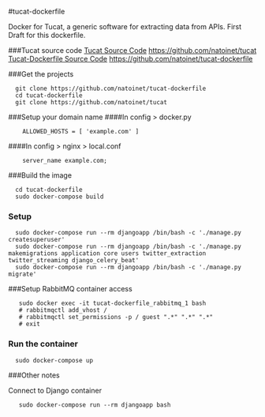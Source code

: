 #tucat-dockerfile 

Docker for Tucat, a generic software for extracting data from APIs.
First Draft for this dockerfile.

###Tucat source code
  [Tucat Source Code](https://github.com/natoinet/tucat) https://github.com/natoinet/tucat
  [Tucat-Dockerfile Source Code](https://github.com/natoinet/tucat-dockerfile) https://github.com/natoinet/tucat-dockerfile

###Get the projects
```
  git clone https://github.com/natoinet/tucat-dockerfile
  cd tucat-dockerfile
  git clone https://github.com/natoinet/tucat
```

###Setup your domain name
####In config > docker.py
```
  	ALLOWED_HOSTS = [ 'example.com' ]
```

####In config > nginx > local.conf
```
	server_name example.com;
```

###Build the image
```
  cd tucat-dockerfile
  sudo docker-compose build 
```

### Setup

```
  sudo docker-compose run --rm djangoapp /bin/bash -c './manage.py createsuperuser'
  sudo docker-compose run --rm djangoapp /bin/bash -c './manage.py makemigrations application core users twitter_extraction twitter_streaming django_celery_beat'
  sudo docker-compose run --rm djangoapp /bin/bash -c './manage.py migrate'
```

###Setup RabbitMQ container access
```
   sudo docker exec -it tucat-dockerfile_rabbitmq_1 bash
   # rabbitmqctl add_vhost /
   # rabbitmqctl set_permissions -p / guest ".*" ".*" ".*"
   # exit
```

### Run the container

```
  sudo docker-compose up
```


###Other notes

Connect to Django container
```
   sudo docker-compose run --rm djangoapp bash
```